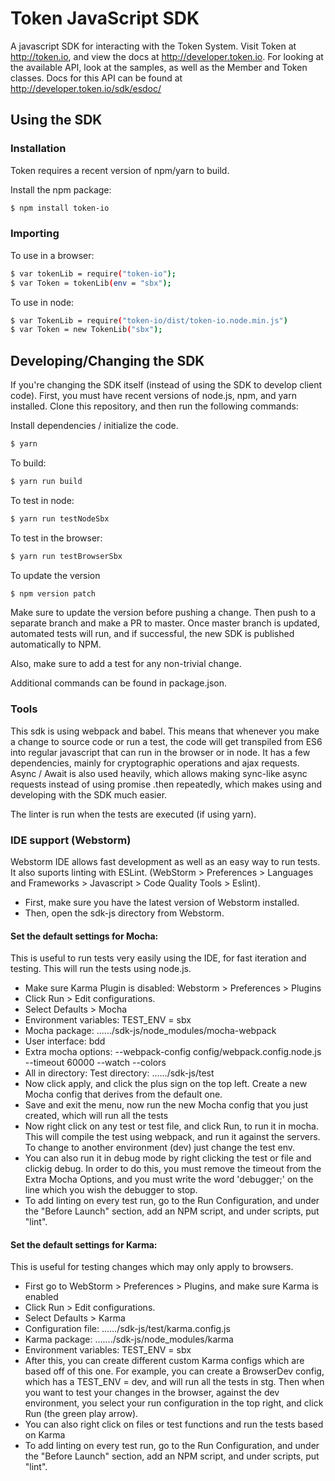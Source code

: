 # Token JavaScript SDK

A javascript SDK for interacting with the Token System. Visit Token at http://token.io, and view
the docs at http://developer.token.io. For looking at the available API, look at the samples, as well
as the Member and Token classes. Docs for this API can be found at http://developer.token.io/sdk/esdoc/

## Using the SDK
### Installation

Token requires a recent version of npm/yarn to build.

Install the npm package:

```sh
$ npm install token-io
```

### Importing
To use in a browser:

```sh
$ var tokenLib = require("token-io");
$ var Token = tokenLib(env = "sbx");
```

To use in node:

```sh
$ var TokenLib = require("token-io/dist/token-io.node.min.js")
$ var Token = new TokenLib("sbx");
```

## Developing/Changing the SDK

If you're changing the SDK itself (instead of using the SDK to develop client code). First, you
must have recent versions of node.js, npm, and yarn installed. Clone this repository, and then
run the following commands:

Install dependencies / initialize the code.
```sh
$ yarn
```

To build:
```sh
$ yarn run build
```
To test in node:
```sh
$ yarn run testNodeSbx
```

To test in the browser:
```sh
$ yarn run testBrowserSbx
```

To update the version
```sh
$ npm version patch
```

Make sure to update the version before pushing a change. Then push to a separate branch and make
a PR to master. Once master branch is updated, automated tests will run, and if successful, the
new SDK is published automatically to NPM.

Also, make sure to add a test for any non-trivial change.

Additional commands can be found in package.json.

### Tools

This sdk is using webpack and babel. This means that whenever you make a change to source code
or run a test, the code will get transpiled from ES6 into regular javascript that can run
in the browser or in node. It has a few dependencies, mainly for cryptographic operations 
and ajax requests. Async / Await is also used heavily, which allows making sync-like async requests
instead of using promise .then repeatedly, which makes using and developing with the SDK much 
easier.

The linter is run when the tests are executed (if using yarn). 

### IDE support (Webstorm)

Webstorm IDE allows fast development as well as an easy way to run tests. It also suports linting
with ESLint. (WebStorm > Preferences > Languages and Frameworks > Javascript > Code Quality Tools > Eslint).

* First, make sure you have the latest version of Webstorm installed. 
* Then, open the sdk-js directory from Webstorm.


#### Set the default settings for Mocha:
This is useful to run tests very easily using the IDE, for fast iteration and testing.
This will run the tests using node.js.

* Make sure Karma Plugin is disabled: Webstorm > Preferences > Plugins
* Click Run > Edit configurations.
* Select Defaults > Mocha
* Environment variables: TEST_ENV = sbx
* Mocha package: ....../sdk-js/node_modules/mocha-webpack
* User interface: bdd
* Extra mocha options: --webpack-config config/webpack.config.node.js --timeout 60000 --watch --colors
* All in directory:  Test directory: ....../sdk-js/test
* Now click apply, and click the plus sign on the top left. Create a new Mocha config that derives
from the default one.
* Save and exit the menu, now run the new Mocha config that you just created, which will 
run all the tests
* Now right click on any test or test file, and click Run, to run it in mocha. 
This will compile the test using webpack, and run it against the servers. 
To change to another environment (dev) just change the test env.
* You can also run it in debug mode by right clicking the test or file and clickig debug. In 
order to do this, you must remove the timeout from the Extra Mocha Options, and you must 
write the word 'debugger;' on the line which you wish the debugger to stop.
* To add linting on every test run, go to the Run Configuration, and under the "Before Launch"
section, add an NPM script, and under scripts, put "lint".

#### Set the default settings for Karma:
This is useful for testing changes which may only apply to browsers. 

* First go to WebStorm > Preferences > Plugins, and make sure Karma is enabled
* Click Run > Edit configurations.
* Select Defaults > Karma
* Configuration file: ....../sdk-js/test/karma.config.js
* Karma package: ......./sdk-js/node_modules/karma 
* Environment variables: TEST_ENV = sbx
* After this, you can create different custom Karma configs which are based off of this one. For 
example, you can create a BrowserDev config, which has a TEST_ENV = dev, and will run all the
tests in stg. Then when you want to test your changes in the browser, against the dev environment,
you select your run configuration in the top right, and click Run (the green play arrow).
* You can also right click on files or test functions and run the tests based on Karma
* To add linting on every test run, go to the Run Configuration, and under the "Before Launch"
section, add an NPM script, and under scripts, put "lint".

